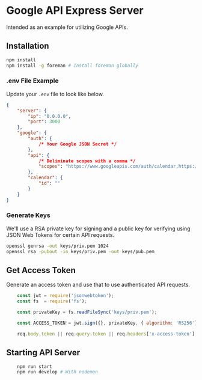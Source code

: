 # Google API Express Server

Intended as an example for utilizing Google APIs.

## Installation

```sh
npm install
npm install -g foreman # Install foreman globally
```

### .env File Example

Update your `.env` file to look like below.

```json
{
    "server": {
        "ip": "0.0.0.0",
        "port": 3000
    },
    "google": {
        "auth": {
            /* Your Google JSON Secret */
        },
        "api": {
            /* Deliminate scopes with a comma */
            "scopes": "https://www.googleapis.com/auth/calendar,https://www.googleapis.com/auth/drive"
        },
        "calendar": {
            "id": ""
        }
    }
}
```

### Generate Keys

We'll use a RSA private key for signing and a public key for verifying using JSON Web Tokens for certain API requests.

```sh
openssl genrsa -out keys/priv.pem 1024
openssl rsa -pubout -in keys/priv.pem -out keys/pub.pem
```

## Get Access Token

Generate an access token and use that to use authenticated API requests.

```js
    const jwt = require('jsonwebtoken');
    const fs  = require('fs');

    const privateKey = fs.readFileSync('keys/priv.pem');

    const ACCESS_TOKEN = jwt.sign({}, privateKey, { algorithm: 'RS256'})
```

```js
    req.body.token || req.query.token || req.headers['x-access-token'];
```

## Starting API Server

```sh
    npm run start
    npm run develop # With nodemon
```
